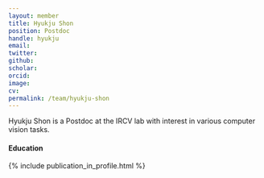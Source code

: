 ```yaml
---
layout: member
title: Hyukju Shon
position: Postdoc
handle: hyukju
email: 
twitter: 
github: 
scholar: 
orcid: 
image: 
cv: 
permalink: /team/hyukju-shon
---
```


Hyukju Shon is a Postdoc at the IRCV lab with interest in various computer vision tasks.


#### Education

<ul class="chronological">

</ul>

{% include publication_in_profile.html %}
